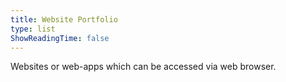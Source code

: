 ```yaml
---
title: Website Portfolio
type: list
ShowReadingTime: false
---
```


Websites or web-apps which can be accessed via web browser.